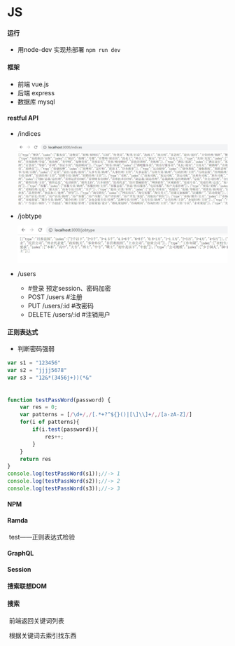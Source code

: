 # JS



#### 运行

- 用node-dev 实现热部署 `npm run dev`

#### 框架

- 前端 vue.js
- 后端 express
- 数据库 mysql

#### restful API

- /indices

  ![](img/indices.jpg)

- /jobtype

  ![](img/jobtype.jpg)

- /users

  - #登录	预定session、密码加密
  - POST /users #注册
  - PUT /users/:id #改密码
  - DELETE /users/:id #注销用户
#### 正则表达式

- 判断密码强弱

```js
var s1 = "123456"
var s2 = "jjjj5678"
var s3 = "12&*(3456j+))(*&"


function testPassWord(password) {
	var res = 0;
	var patterns = [/\d+/,/[.*+?^${}()|[\]\\]+/,/[a-zA-Z]/]
	for(i of patterns){
		if(i.test(password)){
			res++;
		}
	}
	return res
}
console.log(testPassWord(s1));//-> 1
console.log(testPassWord(s2));//-> 2
console.log(testPassWord(s3));//-> 3
```

#### NPM

#### Ramda

​	test——正则表达式检验

#### GraphQL

#### Session

#### 搜索联想DOM





#### 搜索

​	前端返回关键词列表

​	根据关键词去索引找东西